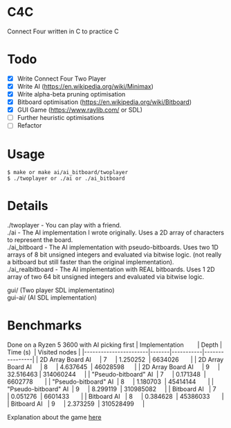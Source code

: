 # C4C
Connect Four written in C to practice C

# Todo
- [X] Write Connect Four Two Player
- [X] Write AI (https://en.wikipedia.org/wiki/Minimax)
- [X] Write alpha-beta pruning optimisation
- [X] Bitboard optimisation (https://en.wikipedia.org/wiki/Bitboard)
- [X] GUI Game (https://www.raylib.com/ or SDL)
- [ ] Further heuristic optimisations
- [ ] Refactor

# Usage
```
$ make or make ai/ai_bitboard/twoplayer
$ ./twoplayer or ./ai or ./ai_bitboard
```

# Details
./twoplayer - You can play with a friend.  
./ai - The AI implementation I wrote originally. Uses a 2D array of characters to represent the board.  
./ai_bitboard - The AI implementation with pseudo-bitboards. Uses two 1D arrays of 8 bit unsigned integers and evaluated via bitwise logic. (not really a bitboard but still faster than the original implementation).  
./ai_realbitboard - The AI implementation with REAL bitboards. Uses 1 2D array of two 64 bit unsigned integers and evaluated via bitwise logic.

gui/ (Two player SDL implementatino)  
gui-ai/ (AI SDL implementation)  

# Benchmarks
Done on a Ryzen 5 3600 with AI picking first
| Implementation        | Depth | Time (s)  | Visited nodes  |
|-----------------------|-------|-----------|----------------|
| 2D Array Board AI     | 7     | 1.250252  | 6634026        |
| 2D Array Board AI     | 8     | 4.637645  | 46028598       |
| 2D Array Board AI     | 9     | 32.516463 | 314060244      |
| "Pseudo-bitboard" AI  | 7     | 0.171348  | 6602778        |
| "Pseudo-bitboard" AI  | 8     | 1.180703  | 45414144       |
| "Pseudo-bitboard" AI  | 9     | 8.299119  | 310985082      |
| Bitboard AI           | 7     | 0.051276  | 6601433        |
| Bitboard AI           | 8     | 0.384628  | 45386033       |
| Bitboard AI           | 9     | 2.373259  | 310528499      |

Explanation about the game [here](https://toxicfs.xyz/blog/making-a-connect-four-ai/)
